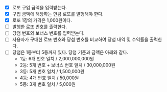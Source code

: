- [x] 로또 구입 금액을 입력받는다.
- [x] 구입 금액에 해당하는 만큼 로또를 발행해야 한다.
- [x] 로또 1장의 가격은 1,000원이다.
- [ ] 발행한 로또 번호를 출력한다.
- [ ] 당첨 번호와 보너스 번호를 입력받는다.
- [ ] 사용자가 구매한 로또 번호와 당첨 번호를 비교하여 당첨 내역 및 수익률을 출력한다.
- [ ] 당첨은 1등부터 5등까지 있다. 당첨 기준과 금액은 아래와 같다.
  - 1등: 6개 번호 일치 / 2,000,000,000원
  - 2등: 5개 번호 + 보너스 번호 일치 / 30,000,000원
  - 3등: 5개 번호 일치 / 1,500,000원
  - 4등: 4개 번호 일치 / 50,000원
  - 5등: 3개 번호 일치 / 5,000원
